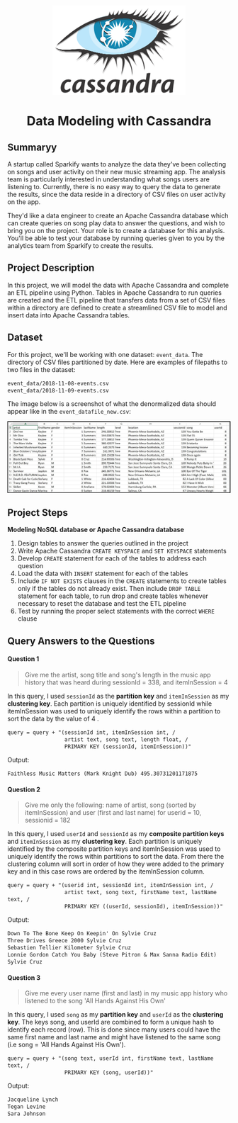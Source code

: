 
<center><img src="images/cas.png" style="width: 300px;"/></center>
<h1 align="center">Data Modeling with Cassandra</h1>


## Summaryy

A startup called Sparkify wants to analyze the data they've been collecting on songs and user activity on their new music streaming app. The analysis team is particularly interested in understanding what songs users are listening to. Currently, there is no easy way to query the data to generate the results, since the data reside in a directory of CSV files on user activity on the app.

They'd like a data engineer to create an Apache Cassandra database which can create queries on song play data to answer the questions, and wish to bring you on the project. Your role is to create a database for this analysis. You'll be able to test your database by running queries given to you by the analytics team from Sparkify to create the results.

## Project Description

In this project, we will model the data with Apache Cassandra and complete an ETL pipeline using Python. Tables in Apache Cassandra to run queries are created and the ETL pipeline that transfers data from a set of CSV files within a directory are defined to create a streamlined CSV file to model and insert data into Apache Cassandra tables.



## Dataset
For this project, we'll be working with one dataset: `event_data`. The directory of CSV files partitioned by date. Here are examples of filepaths to two files in the dataset:

```
event_data/2018-11-08-events.csv
event_data/2018-11-09-events.csv
```
The image below is a screenshot of what the denormalized data should appear like in the `event_datafile_new.csv`:

![erd](./images/image_event_datafile_new.jpg)



## Project Steps


**Modeling NoSQL database or Apache Cassandra database**

1. Design tables to answer the queries outlined in the project
2. Write Apache Cassandra `CREATE KEYSPACE` and `SET KEYSPACE` statements
3. Develop `CREATE` statement for each of the tables to address each question
4. Load the data with `INSERT` statement for each of the tables
5. Include `IF NOT EXISTS` clauses in the `CREATE` statements to create tables only if the tables do not already exist. Then include `DROP TABLE` statement for each table, to run drop and create tables whenever necessary to reset the  database and test the ETL pipeline
6. Test by running the proper select statements with the correct `WHERE` clause



## Query Answers to the Questions

#### Question 1
> Give me the artist, song title and song's length in the music app history that was heard during sessionId = 338, and itemInSession = 4


In this query, I used `sessionId` as the **partition key** and `itemInSession` as my **clustering key**. Each partition is uniquely identified by sessionId while itemInSession was used to uniquely identify the rows within a partition to sort the data by the value of 4 .

```    
query = query + "(sessionId int, itemInSession int, /
                  artist text, song text, length float, /
                  PRIMARY KEY (sessionId, itemInSession))"
```
Output:
```
Faithless Music Matters (Mark Knight Dub) 495.30731201171875
```


#### Question 2
> Give me only the following: name of artist, song (sorted by itemInSession) and user (first and last name) for userid = 10, sessionid = 182


In this query, I used `userId` and `sessionId` as my **composite partition keys** and `itemInSession` as my **clustering key**. Each partition is uniquely identified by the composite partition keys and itemInSession was used to uniquely identify the rows within partitions to sort the data. From there the clustering column will sort in order of how they were added to the primary key and in this case rows are ordered by the itemInSession column.

```    
query = query + "(userid int, sessionId int, itemInSession int, /
                  artist text, song text, firstName text, lastName text, /
                  PRIMARY KEY ((userId, sessionId), itemInSession))"

```
Output:
```
Down To The Bone Keep On Keepin' On Sylvie Cruz
Three Drives Greece 2000 Sylvie Cruz
Sebastien Tellier Kilometer Sylvie Cruz
Lonnie Gordon Catch You Baby (Steve Pitron & Max Sanna Radio Edit) Sylvie Cruz
```

#### Question 3
> Give me every user name (first and last) in my music app history who listened to the song 'All Hands Against His Own'


In this query, I used `song` as my **partition key** and `userId` as the **clustering key**. The keys song, and userId are combined to form a unique hash to identify each record (row). This is done since many users could have the same first name and last name and might have listened to the same song (i.e song = 'All Hands Against His Own').

```    
query = query + "(song text, userId int, firstName text, lastName text, /
                  PRIMARY KEY (song, userId))"

```
Output:
```
Jacqueline Lynch
Tegan Levine
Sara Johnson
```
